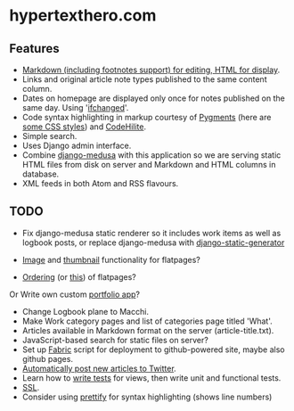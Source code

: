 # hypertexthero.com

Features
----

- [Markdown (including footnotes support) for editing, HTML for display](https://code.djangoproject.com/wiki/UsingMarkup).
- Links and original article note types published to the same content column.
- Dates on homepage are displayed only once for notes published on the same day. Using '[ifchanged](https://docs.djangoproject.com/en/dev/ref/templates/builtins/?from=olddocs#ifchanged)'.
- Code syntax highlighting in markup courtesy of [Pygments](http://pygments.org/) (here are [some CSS styles](https://github.com/richleland/pygments-css)) and [CodeHilite](http://pythonhosted.org/Markdown/extensions/code_hilite.html).
- Simple search.
- Uses Django admin interface.
- Combine [django-medusa](https://github.com/mtigas/django-medusa/) with this application so we are serving static HTML files from disk on server and Markdown and HTML columns in database.
- XML feeds in both Atom and RSS flavours.

## TODO

- Fix django-medusa static renderer so it includes work items as well as logbook posts, or replace django-medusa with [django-static-generator](https://github.com/timetric/django-staticgenerator)

- [Image](http://stackoverflow.com/questions/1021487/add-functionality-to-django-flatpages-without-changing-the-original-django-app) and [thumbnail](https://bitbucket.org/winsmith/django-thumbnail/wiki/Home) functionality for flatpages?
- [Ordering](https://github.com/iambrandontaylor/django-admin-sortable) (or [this](http://djangosnippets.org/snippets/2047/)) of flatpages?

Or Write own custom [portfolio app](https://github.com/dokterbob/django-portfolio)?

- Change Logbook plane to Macchi.
- Make Work category pages and list of categories page titled 'What'.
- Articles available in Markdown format on the server (article-title.txt).
- JavaScript-based search for static files on server?
- Set up [Fabric](http://docs.fabfile.org/en/1.6/tutorial.html) script for deployment to github-powered site, maybe also github pages.
- [Automatically post new articles to Twitter](http://djangosnippets.org/snippets/1339/).
- Learn how to [write tests](http://www.tdd-django-tutorial.com/) for views, then write unit and functional tests.
- [SSL](https://www.tbray.org/ongoing/When/201x/2012/12/02/HTTPS).
- Consider using [prettify](http://google-code-prettify.googlecode.com/svn/trunk/README.html) for syntax highlighting (shows line numbers)